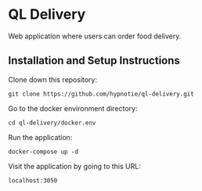 # QL Delivery

Web application where users can order food delivery.

## Installation and Setup Instructions

Clone down this repository:  
```
git clone https://github.com/hypnotie/ql-delivery.git
```  

Go to the docker environment directory:  
```
cd ql-delivery/docker.env
```  

Run the application:  
```
docker-compose up -d
```  

Visit the application by going to this URL:  
  
`localhost:3050`